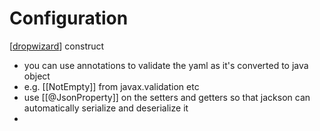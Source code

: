 # Configuration

[[dropwizard]] construct

- you can use annotations to validate the yaml as it's converted to java object
- e.g. [[NotEmpty]] from javax.validation etc
- use [[@JsonProperty]] on the setters and getters so that jackson can automatically serialize and deserialize it
-

[//begin]: # "Autogenerated link references for markdown compatibility"
[dropwizard]: dropwizard "dropwizard"
[//end]: # "Autogenerated link references"
